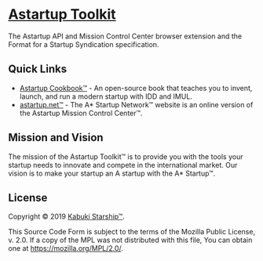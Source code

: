 # [Astartup Toolkit](https://github.com/a-startup/astartup.toolkit)

The Astartup API and Mission Control Center browser extension and the Format for a Startup Syndication specification.

## Quick Links

* [Astartup Cookbook™](https://github.com/a-startup/astartup.cookbook) - An open-source book that teaches you to invent, launch, and run a modern startup with IDD and IMUL.
* [astartup.net™](https://astartup.net) - The A* Startup Network™ website is an online version of the Astartup Mission Control Center™.

## Mission and Vision

The mission of the Astartup Toolkit™ is to provide you with the tools your startup needs to innovate and compete in the international market. Our vision is to make your startup an A startup with the A* Startup™.

## License

Copyright © 2019 [Kabuki Starship™](https://kabukistarship.com).

This Source Code Form is subject to the terms of the Mozilla Public License, v. 2.0. If a copy of the MPL was not distributed with this file, You can obtain one at <https://mozilla.org/MPL/2.0/>.
